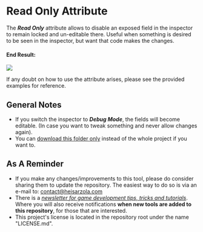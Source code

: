 # Read Only Attribute
The ***Read Only*** attribute allows to disable an exposed field in the inspector to remain locked and un-editable there. Useful when something is desired to be seen in the inspector, but want that code makes the changes.

#### End Result:

![](https://github.com/heisarzola/Unity-Development-Tools/blob/master/Attributes/Read%20Only/Read%20Only.gif)

If any doubt on how to use the attribute arises, please see the provided examples for reference.

## General Notes
* If you switch the inspector to ***Debug Mode***, the fields will become editable. (In case you want to tweak something and never allow changes again).
* You can [download this folder only](https://minhaskamal.github.io/DownGit/#/home?url=https://github.com/heisarzola/Unity-Development-Tools/tree/master/Attributes/Read%20Only) instead of the whole project if you want to.

## As A Reminder 
* If you make any changes/improvements to this tool, please do consider sharing them to update the repository. The easiest way to do so is via an e-mail to: contact@heisarzola.com
* There is a [*newsletter for game development tips, tricks and tutorials*](https://heisarzola.us16.list-manage.com/subscribe?u=711c0d50be32d6a5eca3ccb18&id=43d6d70f28). Where you will also receive notifications **when new tools are added to this repository**, for those that are interested.
* This project's license is located in the repository root under the name "LICENSE.md".